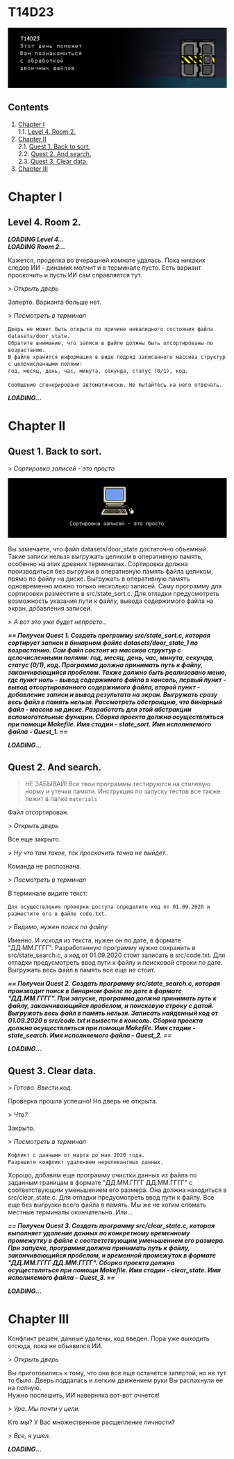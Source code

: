 # T14D23

![This day will help you get acquainted with binary files processing.](misc/rus/images/day14_door.png)


## Contents

1. [Chapter I](#chapter-i) \
 1.1. [Level 4. Room 2.](#level-4-room-2)
2. [Chapter II](#chapter-ii) \
 2.1. [Quest 1. Back to sort.](#quest-1-back-to-sort) \
 2.2. [Quest 2. And search.](#quest-2-and-search) \
 2.3. [Quest 3. Clear data.](#quest-3-clear-data)
3. [Chapter III](#chapter-iii)


# Chapter I

## Level 4. Room 2.

***LOADING Level 4…*** \
***LOADING Room 2…***

Кажется, проделка во вчерашней комнате удалась. Пока никаких следов ИИ - динамик молчит и в терминале пусто. Есть вариант проскочить и пусть ИИ сам справляется тут.

\> *Открыть дверь*

Заперто. Варианта больше нет.

\> *Посмотреть в терминал*

    Дверь не может быть открыта по причине невалидного состояния файла datasets/door_state.
    Обратите внимание, что записи в файле должны быть отсортированы по возрастанию. 
    В файле хранится информация в виде подряд записанного массива структур с целочисленными полями: 
    год, месяц, день, час, минута, секунда, статус (0/1), код.

    Сообщение сгенерировано автоматически. Не пытайтесь на него отвечать.

***LOADING...***


# Chapter II

## Quest 1. Back to sort.

\> *Сортировка записей - это просто*

![day14_pc](misc/rus/images/day14_pc.png)

Вы замечаете, что файл datasets/door_state достаточно объемный. Такие записи нельзя выгружать целиком в оперативную память, особенно на этих древних терминалах. Сортировка должна производиться без выгрузки в оперативную память файла целиком, прямо по файлу на диске. Выгружать в оперативную память одновременно можно только несколько записей. Саму программу для сортировки разместите в src/state_sort.c. Для отладки предусмотреть возможность указания пути к файлу, вывода содержимого файла на экран, добавления записей.

\> *А вот это уже будет непросто..*

***== Получен Quest 1. Создать программу src/state_sort.c, которая сортирует записи в бинарном файле datasets/door_state_1 по возрастанию. Сам файл состоит из массива структур с целочисленными полями: год, месяц, день, час, минута, секунда, статус (0/1), код. Программа должна принимать путь к файлу, заканчивающийся пробелом. Также должно быть реализовано меню, где пункт ноль - вывод содержимого файла в консоль, первый пункт - вывод отсортированного содержимого файла, второй пункт - добавление записи и вывод результата на экран. Выгружать сразу весь файл в память нельзя. Рассмотреть абстракцию, что бинарный файл - массив на диске. Разработать для этой абстракции вспомогательные функции. Сборка проекта должна осуществляться при помощи Makefile. Имя стадии - state_sort. Имя исполняемого файла - Quest_1. ==***

***LOADING...***


## Quest 2. And search.

> НЕ ЗАБЫВАЙ! Все твои программы тестируются на стилевую норму и утечки памяти. Инструкция по запуску 
> тестов все также лежит в папке `materials`

Файл отсортирован.

\> *Открыть дверь*

Все еще закрыто.

\> *Ну что там такое, так проскочить точно не выйдет..*

Команда не распознана.

\> *Посмотреть в терминал*

В терминале видите текст:
    
    Для осуществления проверки доступа определите код от 01.09.2020 и разместите его в файле code.txt.

\> *Видимо, нужен поиск по файлу*

Именно. И исходя из текста, нужен он по дате, в формате "ДД.ММ.ГГГГ". Разработанную программу нужно сохранить в src/state_search.c, а код от 01.09.2020 стоит записать в src/code.txt. Для отладки предусмотреть ввод пути к файлу и поисковой строки по дате. Выгружать весь файл в память все еще не стоит.

***== Получен Quest 2. Создать программу src/state_search.c, которая производит поиск в бинарном файле по дате в формате "ДД.ММ.ГГГГ". При запуске, программа должна принимать путь к файлу, заканчивающийся пробелом, и поисковую строку с датой. Выгружать весь файл в память нельзя. Записать найденный код от 01.09.2020 в src/code.txt и вывести в консоль. Сборка проекта должна осуществляться при помощи Makefile. Имя стадии - state_search. Имя исполняемого файла - Quest_2. ==***

***LOADING...***


## Quest 3. Clear data.

\> *Готово. Ввести код.*

Проверка прошла успешно! Но дверь не открыта.

\> *Что?*

Закрыто.

\> *Посмотреть в терминал*

    Кофликт с данными от марта до мая 2020 года.
    Разрешите конфликт удалением нерелевантных данных.

Хорошо, добавим еще программу очистки данных из файла по заданным границам в формате "ДД.ММ.ГГГГ ДД.ММ.ГГГГ" с соответствующим уменьшением его размера. Она должна находиться в src/clear_state.c. Для отладки предусмотреть ввод пути к файлу. Все еще без выгрузки всего файла в память. Мы же не хотим сломать местные терминалы окончательно. Или... 

***== Получен Quest 3. Создать программу src/clear_state.c, которая выполняет удаление данных по конкретному временному промежутку в файле с соответствующим уменьшением его размера. При запуске, программа должна принимать путь к файлу, заканчивающийся пробелом, и временной промежуток в формате "ДД.ММ.ГГГГ ДД.ММ.ГГГГ". Сборка проекта должна осуществляться при помощи Makefile. Имя стадии - clear_state. Имя исполняемого файла - Quest_3. ==***

***LOADING...***


# Chapter III

Конфликт решен, данные удалены, код введен. Пора уже выходить отсюда, пока не объявился ИИ.

\> *Открыть дверь*

Вы приготовились к тому, что она все еще останется запертой, но не тут то было. Дверь поддалась и легким движением руки Вы распахнули ее на полную. \
Нужно поспешить, ИИ наверняка вот-вот очнется!

\> *Ура. Мы почти у цели.*

Кто мы? У Вас множественное расщепление личности?

\> *Все, я ушел.*

***LOADING...***

